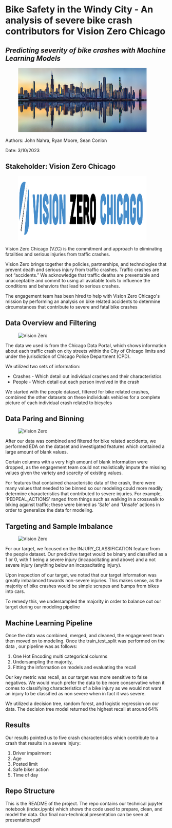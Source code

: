 # Bike Safety in the Windy City - An analysis of severe bike crash contributors for Vision Zero Chicago

## *Predicting severity of bike crashes with Machine Learning Models*

<figure>
    <img src="Illustrations/chicago-skyline.jpg"
         alt="Chicago Skyline"
         width="400"
         height="200">
</figure>

Authors: John Nahra, Ryan Moore, Sean Conlon

Date: 3/10/2023

## Stakeholder: Vision Zero Chicago

<figure>
    <img src="Illustrations/vision_zero.png"
         alt="Vision Zero"
         width="400"
         height="200">
</figure>

Vision Zero Chicago (VZC) is the commitment and approach to eliminating fatalities and serious injuries from traffic crashes.

Vision Zero brings together the policies, partnerships, and technologies that prevent death and serious injury from traffic crashes. Traffic crashes are not “accidents.” We acknowledge that traffic deaths are preventable and unacceptable and commit to using all available tools to influence the conditions and behaviors that lead to serious crashes.

The engagement team has been hired to help with Vision Zero Chicago's mission by performing an analysis on bike related accidents to determine circumstances that contribute to severe and fatal bike crashes

## Data Overview and Filtering

<figure>
    <img src="Illustrations/chicago_data.png"
         alt="Vision Zero"
         width="400"
         height="200">
</figure>

The data we used is from the Chicago Data Portal, which shows information about each traffic crash on city streets within the City of Chicago limits and under the jurisdiction of Chicago Police Department (CPD).

We utilized two sets of information:

- Crashes - Which detail out individual crashes and their characteristics
- People - Which detail out each person involved in the crash

We started with the people dataset, filtered for bike related crashes, combined the other datasets on these individuals vehicles for a complete picture of each individual crash related to bicycles

## Data Paring and Binning

<figure>
    <img src="Illustrations/bikes_lake.png"
         alt="Vision Zero"
         width="400"
         height="200">
</figure>

After our data was combined and filtered for bike related accidents, we performed EDA on the dataset and investigated features which contained a large amount of blank values.

Certain columns with a very high amount of blank information were dropped, as the engagement team could not realistically impute the missing values given the variety and scarcity of existing values.

For features that contained characteristic data of the crash, there were many values that needed to be binned so our modeling could more readily determine characteristics that contributed to severe injuries. For example, 'PEDPEAL_ACTIONS' ranged from things such as walking in a crosswalk to biking against traffic; these were binned as 'Safe' and 'Unsafe' actions in order to generalize the data for modeling.

## Targeting and Sample Imbalance

<figure>
    <img src="Illustrations/bikes_lake.png"
         alt="Vision Zero"
         width="400"
         height="200">
</figure>

For our target, we focused on the INJURY_CLASSIFICATION feature from the people dataset. Our predictive target would be binary and classified as a 1 or 0, with 1 being a severe injury (incapacitating and above) and a not severe injury (anything below an incapacitating injury).

Upon inspection of our target, we noted that our target information was greatly imbalanced towards non-severe injuries. This makes sense, as the majority of bike crashes would be simple scrapes and bumps from bikes into cars.

To remedy this, we undersampled the majority in order to balance out our target during our modeling pipeline

## Machine Learning Pipeline

Once the data was combined, merged, and cleaned, the engagement team then moved on to modeling. Once the train_test_split was performed on the data , our pipeline was as follows:

1. One Hot Encoding multi categorical columns
3. Undersampling the majority,
4. Fitting the information on models and evaluating the recall

Our key metric was recall, as our target was more sensitive to false negatives. We would much prefer the data to be more conservative when it comes to classifying characteristics of a bike injury as we would not want an injury to be classified as non severe when in fact it was severe.

We utilized a decision tree, random forest, and logistic regression on our data. The decision tree model returned the highest recall at around 64%

## Results

Our results pointed us to five crash characteristics which contribute to a crash that results in a severe injury:

1. Driver impairment
2. Age
3. Posted limit
4. Safe biker action
5. Time of day

## Repo Structure

This is the README of the project. The repo contains our technical jupyter notebook (index.ipynb) which shows the code used to prepare, clean, and model the data. Our final non-technical presentation can be seen at presentation.pdf


































